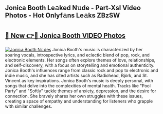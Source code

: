 ## Jonica Booth Le𝚊ked N𝚞de - Part-Xsl Video Photos - Hot Onlyf𝚊ns Le𝚊ks ZBzSW

# <h2><a href="http://ab16801.deff.icu/?id=Jonica+Booth">🔗 New 👉🔴 Jonica Booth VIDEO Photos</a></h2>

[![Jonica Booth N𝚞des](https://i.imgur.com/rIISA9y.gif)](http://ab16801.deff.icu/?id=Jonica+Booth)
Jonica Booth's music is characterized by her soaring vocals, introspective lyrics, and eclectic blend of pop, rock, and electronic elements. Her songs often explore themes of love, relationships, and self-discovery, with a focus on storytelling and emotional authenticity. Jonica Booth's influences range from classic rock and pop to electronic and indie music, and she has cited artists such as Radiohead, Björk, and St. Vincent as key inspirations. Jonica Booth's music is deeply personal, with songs that delve into the complexities of mental health. Tracks like "Pool Party" and "Softly" tackle themes of anxiety, depression, and the desire for connection. She bravely shares her own struggles with these issues, creating a space of empathy and understanding for listeners who grapple with similar challenges.
